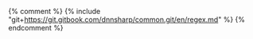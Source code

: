 {% comment %} {% include "git+https://git.gitbook.com/dnnsharp/common.git/en/regex.md" %}  {% endcomment %}

